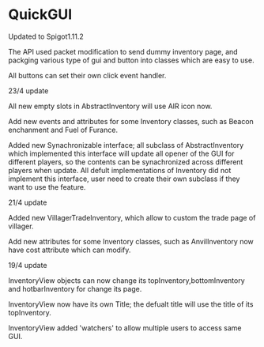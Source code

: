 # QuickGUI
Updated to Spigot1.11.2

The API used packet modification to send dummy inventory page, and packging various type of gui and button into classes which are easy to use. 

All buttons can set their own click event handler. 

23/4 update

All new empty slots in AbstractInventory will use AIR icon now. 

Add new events and attributes for some Inventory classes, such as Beacon enchanment and Fuel of Furance. 

Added new Synachronizable interface; all subclass of AbstractInventory which implemented this interface will update all opener of the GUI for different players, so the contents can be synachronized across different players when update. All defult implementations of Inventory did not implement this interface, user need to create their own subclass if they want to use the feature. 

21/4 update

Added new VillagerTradeInventory, which allow to custom the trade page of villager. 

Add new attributes for some Inventory classes, such as AnvilInventory now have cost attribute which can modify. 

19/4 update

InventoryView objects can now change its topInventory,bottomInventory and hotbarInventory for change its page. 

InventoryView now have its own Title; the defualt title will use the title of its topInventory. 

InventoryView added 'watchers' to allow multiple users to access same GUI. 
